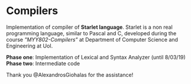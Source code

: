 # Compilers
Implementation of compiler of **Starlet language**. Starlet is a non real programming language, similar to Pascal and C, developed during the course _"MYY802-Compilers"_ at Department of Computer Science and Engineering at UoI. 

**Phase one**: Implementation of Lexical and Syntax Analyzer (until 8/03/19)
**Phase two**: Intermediate code

Thank you @AlexandrosGiohalas for the assistance!
